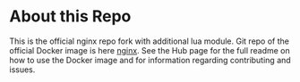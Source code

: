 # About this Repo

This is the official nginx repo fork with additional lua module. Git repo of the official Docker image is here [nginx](https://registry.hub.docker.com/_/nginx/). See the Hub page for the full readme on how to use the Docker image and for information
regarding contributing and issues.
